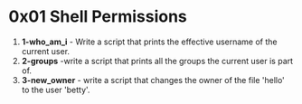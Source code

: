 # 0x01 Shell Permissions
1. **1-who_am_i** - Write a script that prints the effective username of the current user.
2. **2-groups** -write a script that prints all the groups the current user is part of.
3. **3-new_owner** - write a script that changes the owner of the file 'hello' to the user 'betty'.
